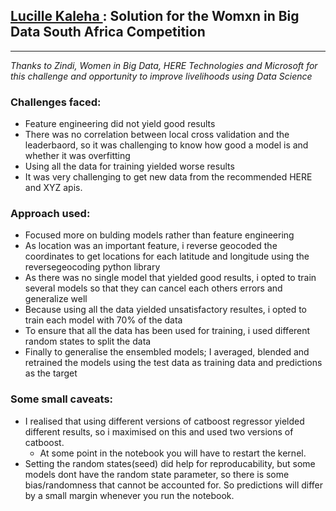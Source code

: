## [Lucille Kaleha ](https://www.linkedin.com/in/lucillekaleha/): **Solution for the Womxn in Big Data South Africa Competition**


---
*Thanks to Zindi, Women in Big Data, HERE Technologies and Microsoft for this challenge and opportunity to improve livelihoods using Data Science*

### Challenges faced:
 - Feature engineering did not yield good results
 - There was no correlation between local cross validation and the leaderbaord, so it was challenging to know how good a model is and whether it was overfitting
 - Using all the data for training yielded worse results
 - It was very challenging to get new data from the recommended HERE and XYZ apis.
 
### Approach used:
 - Focused more on bulding models rather than feature engineering
 - As location was an important feature, i reverse geocoded the coordinates to get locations for each latitude and longitude using the reversegeocoding python library
 - As there was no single model that yielded good results, i opted to train several models so that they can cancel each others errors and generalize well
 - Because using all the data yielded unsatisfactory resultes, i opted to train each model with 70% of the data
 - To ensure that all the data has been used for training, i used different random states to split the data
 - Finally to generalise the ensembled models; I averaged, blended and retrained the models using the test data as training data and predictions as the target
 
### Some small caveats:
 - I realised that using different versions of catboost regressor yielded different results, so i maximised on this and used two versions of catboost.
    - At some point in the notebook you will have to restart the kernel.
 - Setting the random states(seed) did help for reproducability, but some models dont have the random state parameter, so there is some bias/randomness that cannot be accounted for. So predictions will differ by a small margin whenever you run the notebook.
 

